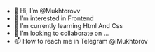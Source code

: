 - 👋 Hi, I’m @Mukhtorovv
- 👀 I’m interested in Frontend
- 🌱 I’m currently learning Html And Css
- 💞️ I’m looking to collaborate on ...
- 📫 How to reach me in Telegram @iMukhtorov

<!---
Mukhtorovv/Mukhtorovv is a ✨ special ✨ repository because its `README.md` (this file) appears on your GitHub profile.
You can click the Preview link to take a look at your changes.
--->
